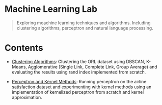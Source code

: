 # Machine Learning Lab
> Exploring meachine learning techniques and algorithms. Including clustering algorithms, perceptron and natural language processing.


# Contents
* [Clustering Algorithms](https://github.com/arashsm79/machine-learning/tree/main/clustering-algorithms):
Clustering the ORL dataset using DBSCAN, K-Means, Agglomerative (Single Link, Complete Link, Group Average) and evaluating the results using rand index implemented from scratch.

* [Perceptron and Kernel Methods](https://github.com/arashsm79/machine-learning/tree/main/perceptron-and-kernel-methods): 
Running perceptron on the airline satisfaction dataset and experimenting with kernel methods using an implementation of kernelized perceptron from scratch and kernel approximation.
